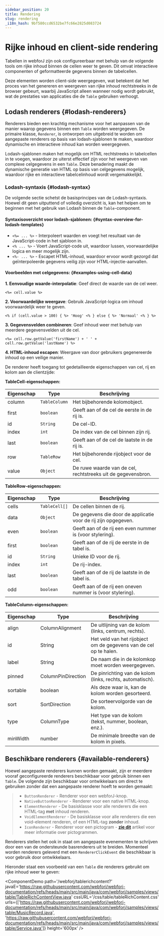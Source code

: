 ```yaml
---
sidebar_position: 20
title: Rendering
slug: rendering
_i18n_hash: 9bf580ccd6532be7fc66e2825d083724
---
```

# Rijke inhoud en client-side rendering

Tabellen in webforJ zijn ook configureerbaar met behulp van de volgende tools om rijke inhoud binnen de cellen weer te geven. Dit omvat interactieve componenten of geformatteerde gegevens binnen de tabelcellen.

Deze elementen worden client-side weergegeven, wat betekent dat het proces van het genereren en weergeven van rijke inhoud rechtstreeks in de browser gebeurt, waarbij JavaScript alleen wanneer nodig wordt gebruikt, wat de prestaties van applicaties die de `Table` gebruiken verhoogt.

## Lodash renderers {#lodash-renderers}

Renderers bieden een krachtig mechanisme voor het aanpassen van de manier waarop gegevens binnen een `Table` worden weergegeven. De primaire klasse, `Renderer`, is ontworpen om uitgebreid te worden om aangepaste renderers op basis van lodash-sjablonen te maken, waardoor dynamische en interactieve inhoud kan worden weergegeven.

Lodash-sjablonen maken het mogelijk om HTML rechtstreeks in tabelcellen in te voegen, waardoor ze uiterst effectief zijn voor het weergeven van complexe celgegevens in een `Table`. Deze benadering maakt de dynamische generatie van HTML op basis van celgegevens mogelijk, waardoor rijke en interactieve tabelcelinhoud wordt vergemakkelijkt.

### Lodash-syntaxis {#lodash-syntax}

De volgende sectie schetst de basisprincipes van de Lodash-syntaxis. Hoewel dit geen uitputtend of volledig overzicht is, kan het helpen om te beginnen met het gebruik van Lodash binnen de `Table`-component.

#### Syntaxisoverzicht voor lodash-sjablonen: {#syntax-overview-for-lodash-templates}

- `<%= ... %>` - Interpoleert waarden en voegt het resultaat van de JavaScript-code in het sjabloon in.
- `<% ... %>` - Voert JavaScript-code uit, waardoor lussen, voorwaardelijke logica en meer mogelijk zijn.
- `<%- ... %>` - Escapet HTML-inhoud, waardoor ervoor wordt gezorgd dat geïnterpoleerde gegevens veilig zijn voor HTML-injectie-aanvallen.

#### Voorbeelden met celgegevens: {#examples-using-cell-data}

**1. Eenvoudige waarde-interpolatie**: Geef direct de waarde van de cel weer.

`<%= cell.value %>`

**2. Voorwaardelijke weergave**: Gebruik JavaScript-logica om inhoud voorwaardelijk weer te geven.

`<% if (cell.value > 100) { %> 'Hoog' <% } else { %> 'Normaal' <% } %>`

**3. Gegevensvelden combineren**: Geef inhoud weer met behulp van meerdere gegevensvelden uit de cel.

`<%= cell.row.getValue('firstName') + ' ' + cell.row.getValue('lastName') %>`

**4. HTML-inhoud escapen**: Weergave van door gebruikers gegenereerde inhoud op een veilige manier.

De renderer heeft toegang tot gedetailleerde eigenschappen van cel, rij en kolom aan de clientzijde:

**TableCell-eigenschappen:**

| Eigenschap    | Type               | Beschrijving                                    |
|---------------|--------------------|-------------------------------------------------|
| column        | `TableColumn`      | Het bijbehorende kolomobject.                  |
| first         | `boolean`          | Geeft aan of de cel de eerste in de rij is.     |
| id            | `String`           | De cel-ID.                                     |
| index         | `int`              | De index van de cel binnen zijn rij.            |
| last          | `boolean`          | Geeft aan of de cel de laatste in de rij is.    |
| row           | `TableRow`        | Het bijbehorende rijobject voor de cel.        |
| value         | `Object`           | De ruwe waarde van de cel, rechtstreeks uit de gegevensbron. |

**TableRow-eigenschappen:**

| Eigenschap    | Type               | Beschrijving                                    |
|---------------|--------------------|-------------------------------------------------|
| cells         | `TableCell[]`      | De cellen binnen de rij.                        |
| data          | `Object`           | De gegevens die door de applicatie voor de rij zijn opgegeven. |
| even          | `boolean`          | Geeft aan of de rij een even nummer is (voor stylering). |
| first         | `boolean`          | Geeft aan of de rij de eerste in de tabel is.  |
| id            | `String`           | Unieke ID voor de rij.                          |
| index         | `int`              | De rij-index.                                   |
| last          | `boolean`          | Geeft aan of de rij de laatste in de tabel is. |
| odd           | `boolean`          | Geeft aan of de rij een oneven nummer is (voor stylering). |

**TableColumn-eigenschappen:**

| Eigenschap    | Type               | Beschrijving                                    |
|---------------|--------------------|-------------------------------------------------|
| align         | ColumnAlignment     | De uitlijning van de kolom (links, centrum, rechts). |
| id            | String             | Het veld van het rijobject om de gegevens van de cel op te halen. |
| label         | String             | De naam die in de kolomkop moet worden weergegeven. |
| pinned        | ColumnPinDirection  | De pinrichting van de kolom (links, rechts, automatisch). |
| sortable      | boolean            | Als deze waar is, kan de kolom worden gesorteerd. |
| sort          | SortDirection       | De sorteervolgorde van de kolom.               |
| type          | ColumnType         | Het type van de kolom (tekst, nummer, boolean, enz.). |
| minWidth      | number             | De minimale breedte van de kolom in pixels.    |

## Beschikbare renderers {#available-renderers}

Hoewel aangepaste renderers kunnen worden gemaakt, zijn er meerdere vooraf geconfigureerde renderers beschikbaar voor gebruik binnen een `Table`. De volgende zijn beschikbaar voor ontwikkelaars om direct te gebruiken zonder dat een aangepaste renderer hoeft te worden gemaakt:

>- `ButtonRenderer` - Renderer voor een webforJ-knop.
>- `NativeButtonRenderer` - Renderer voor een native HTML-knop.
>- `ElementRenderer` - De basisklasse voor alle renderers die een HTML-tag **met** inhoud renderen.
>- `VoidElementRenderer` - De basisklasse voor alle renderers die een void-element renderen, of een HTML-tag **zonder** inhoud.
>- `IconRenderer` - Renderer voor een pictogram - **[zie dit](../../components/icon)** artikel voor meer informatie over pictogrammen.

Renderers stellen het ook in staat om aangepaste evenementen te schrijven door een van de ondersteunde basrenderers uit te breiden. Momenteel worden renderers geleverd met een `RendererClickEvent` die beschikbaar is voor gebruik door ontwikkelaars.

Hieronder staat een voorbeeld van een `Table` die renderers gebruikt om rijke inhoud weer te geven:

<ComponentDemo 
path='/webforj/tablerichcontent?' 
javaE='https://raw.githubusercontent.com/webforj/webforj-documentation/refs/heads/main/src/main/java/com/webforj/samples/views/table/TableRichContentView.java'
cssURL='/css/table/tableRichContent.css'
urls={['https://raw.githubusercontent.com/webforj/webforj-documentation/refs/heads/main/src/main/java/com/webforj/samples/views/table/MusicRecord.java', 
'https://raw.githubusercontent.com/webforj/webforj-documentation/refs/heads/main/src/main/java/com/webforj/samples/views/table/Service.java']}
height='600px'
/>
